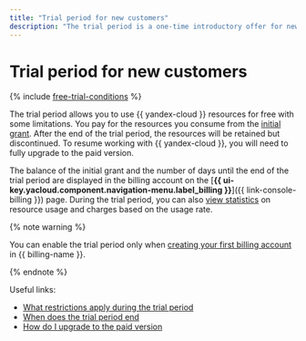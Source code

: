 ```yaml
---
title: "Trial period for new customers"
description: "The trial period is a one-time introductory offer for new clients. The trial period is available to you if you have not purchased {{ yandex-cloud }} services or activated the trial period before."
---
```


# Trial period for new customers

{% include [free-trial-conditions](../../_includes/free-trial-conditions.md) %}

The trial period allows you to use {{ yandex-cloud }} resources for free with some limitations. You pay for the resources you consume from the [initial grant](bonus-account.md#start). After the end of the trial period, the resources will be retained but discontinued. To resume working with {{ yandex-cloud }}, you will need to fully upgrade to the paid version.

The balance of the initial grant and the number of days until the end of the trial period are displayed in the billing account on the [**{{ ui-key.yacloud.component.navigation-menu.label_billing }}**]({{ link-console-billing }}) page. During the trial period, you can also [view statistics](../operations/check-charges.md) on resource usage and charges based on the usage rate.

{% note warning %}

You can enable the trial period only when [creating your first billing account](../quickstart/index.md) in {{ billing-name }}.

{% endnote %}

Useful links:
* [What restrictions apply during the trial period](../../getting-started/free-trial/concepts/limits.md)
* [When does the trial period end](../../getting-started/free-trial/concepts/trial-ending.md)
* [How do I upgrade to the paid version](../../getting-started/free-trial/concepts/upgrade-to-paid.md)